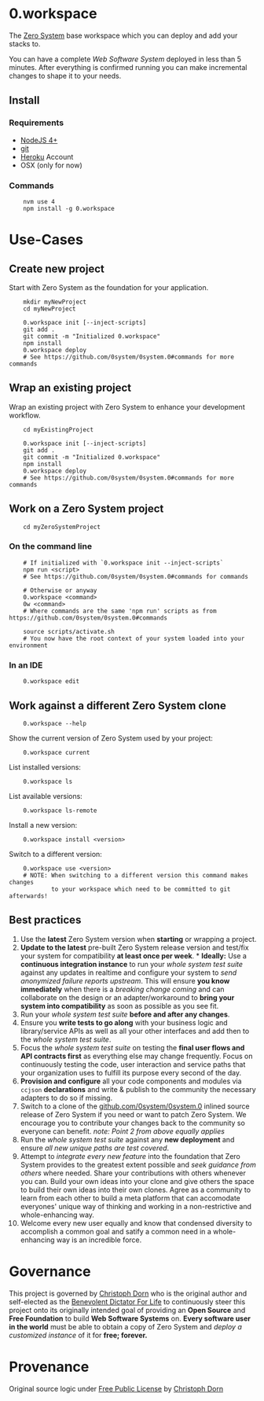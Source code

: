 0.workspace
===========

The [Zero System](http://ZeroSystem.io) base workspace which you can deploy and add your stacks to.

You can have a complete *Web Software System* deployed in less than 5 minutes. After everything is confirmed running you can make incremental changes to shape it to your needs.

Install
-------

### Requirements

  * [NodeJS 4+](https://nodejs.org/)
  * [git](https://git-scm.com/)
  * [Heroku](http://heroku.com/) Account
  * OSX (only for now)

### Commands

		nvm use 4
		npm install -g 0.workspace


Use-Cases
=========

Create new project
------------------

Start with Zero System as the foundation for your application.

		mkdir myNewProject
		cd myNewProject

		0.workspace init [--inject-scripts]
		git add .
		git commit -m "Initialized 0.workspace"
		npm install
		0.workspace deploy
		# See https://github.com/0system/0system.0#commands for more commands

Wrap an existing project
------------------------

Wrap an existing project with Zero System to enhance your development workflow.

		cd myExistingProject

		0.workspace init [--inject-scripts]
		git add .
		git commit -m "Initialized 0.workspace"
		npm install
		0.workspace deploy
		# See https://github.com/0system/0system.0#commands for more commands

Work on a Zero System project
-----------------------------

		cd myZeroSystemProject

### On the command line

		# If initialized with `0.workspace init --inject-scripts`
		npm run <script>
		# See https://github.com/0system/0system.0#commands for commands

		# Otherwise or anyway
		0.workspace <command>
		0w <command>
		# Where commands are the same 'npm run' scripts as from https://github.com/0system/0system.0#commands

		source scripts/activate.sh
		# You now have the root context of your system loaded into your environment

### In an IDE

		0.workspace edit

Work against a different Zero System clone
------------------------------------------

		0.workspace --help

Show the current version of Zero System used by your project:

		0.workspace current

List installed versions:

		0.workspace ls

List available versions:

		0.workspace ls-remote

Install a new version:

		0.workspace install <version>

Switch to a different version:

		0.workspace use <version>
		# NOTE: When switching to a different version this command makes changes
		        to your workspace which need to be committed to git afterwards!

Best practices
--------------

  1. Use the **latest** Zero System version when **starting** or wrapping a project.
  2. **Update to the latest** pre-built Zero System release version and test/fix your system for compatibility **at least once per week**.
    * **Ideally:** Use a **continuous integration instance** to run your *whole system test suite* against any updates in realtime and configure your system to *send anonymized failure reports upstream*. This will ensure **you know immediately** when there is a *breaking change coming* and can collaborate on the design or an adapter/workaround to **bring your system into compatibility** as soon as possible as you see fit.
  3. Run your *whole system test suite* **before and after any changes**.
  4. Ensure you **write tests to go along** with your business logic and library/service APIs as well as all your other interfaces and add then to the *whole system test suite*.
  5. Focus the *whole system test suite* on testing the **final user flows and API contracts first** as everything else may change frequently. Focus on continuously testing the code, user interaction and service paths that your organization uses to fulfill its purpose every second of the day.
  6. **Provision and configure** all your code components and modules via `ccjson` **declarations** and write & publish to the community the necessary adapters to do so if missing.
  7. Switch to a clone of the [github.com/0system/0system.0](https://github.com/0system/0system.0) inlined source release of Zero System if you need or want to patch Zero System. We encourage you to contribute your changes back to the community so everyone can benefit. *note: Point 2 from above equally applies*
  8. Run the *whole system test suite* against any **new deployment** and ensure *all new unique paths are test covered*.
  9. Attempt to *integrate every new feature* into the foundation that Zero System provides to the greatest extent possible and *seek guidance from others* where needed. Share your contributions with others whenever you can. Build your own ideas into your clone and give others the space to build their own ideas into their own clones. Agree as a community to learn from each other to build a meta platform that can accomodate everyones' unique way of thinking and working in a non-restrictive and whole-enhancing way.
  10. Welcome every new user equally and know that condensed diversity to accomplish a common goal and satify a common need in a whole-enhancing way is an incredible force.


Governance
==========

This project is governed by [Christoph Dorn](http://christophdorn.com) who is the original author and self-elected as the [Benevolent Dictator For Life](https://en.wikipedia.org/wiki/Benevolent_dictator_for_life) to continuously steer this project onto its originally intended goal of providing an **Open Source** and **Free Foundation** to build **Web Software Systems** on. **Every software user in the world** must be able to obtain a copy of Zero System and *deploy a customized instance* of it for **free; forever.**


Provenance
==========

Original source logic under [Free Public License](https://lists.opensource.org/pipermail/license-review/2015-October/001254.html) by [Christoph Dorn](http://christophdorn.com)

